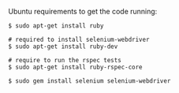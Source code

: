Ubuntu requirements to get the code running:

```
$ sudo apt-get install ruby

# required to install selenium-webdriver
$ sudo apt-get install ruby-dev

# require to run the rspec tests
$ sudo apt-get install ruby-rspec-core

$ sudo gem install selenium selenium-webdriver
```
